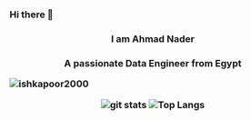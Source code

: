 ### Hi there 👋
<h3 align="center">I am Ahmad Nader</h3>
<h3 align="center">A passionate Data Engineer from Egypt
<p align="left"> <img src="https://komarev.com/ghpvc/?username=AhmadNader319&label=Profile%20views&color=0e75b6&style=flat" alt="ishkapoor2000" /> </p>

![git stats](https://github-readme-stats.vercel.app/api?username=AhmadNader319&count_private=true&show_icons=true&theme=blue-green&border_radius=25) ![Top Langs](https://github-readme-stats.vercel.app/api/top-langs/?username=AhmadNader319&layout=donut&theme=highcontrast&hide_border=true) 
